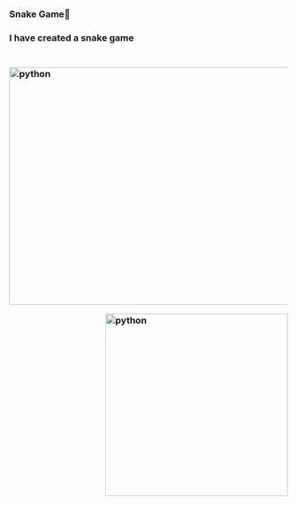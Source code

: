 ### Snake Game🐍

<p>
  
<h3>I have created a snake game<h3>
<br>
<img align="top" alt="python" src="https://github.com/prathameshparit/SnakeGame/blob/main/snakegame.png" width="1920" height="430">

</p>
  
<p>
<img align="right" alt="python" src="https://github.com/prathameshparitSnakeGame/blob/main/gameover.png"  width="330" height="330">
</p>
</br>
